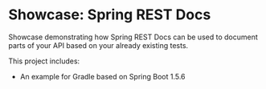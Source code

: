 # Showcase: Spring REST Docs
Showcase demonstrating how Spring REST Docs can be used to document parts of
your API based on your already existing tests.

This project includes:

- An example for Gradle based on Spring Boot 1.5.6

